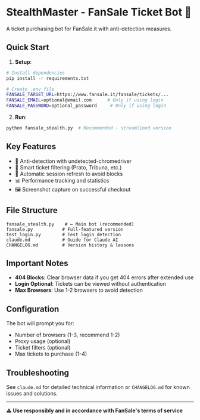 # StealthMaster - FanSale Ticket Bot 🎫

A ticket purchasing bot for FanSale.it with anti-detection measures.

## Quick Start

1. **Setup**:
```bash
# Install dependencies
pip install -r requirements.txt

# Create .env file
FANSALE_TARGET_URL=https://www.fansale.it/fansale/tickets/...
FANSALE_EMAIL=optional@email.com      # Only if using login
FANSALE_PASSWORD=optional_password     # Only if using login
```

2. **Run**:
```bash
python fansale_stealth.py  # Recommended - streamlined version
```

## Key Features

- 🤖 Anti-detection with undetected-chromedriver
- 🎯 Smart ticket filtering (Prato, Tribuna, etc.)
- 🔄 Automatic session refresh to avoid blocks
- 📊 Performance tracking and statistics
- 🖼️ Screenshot capture on successful checkout

## File Structure

```
fansale_stealth.py    # ← Main bot (recommended)
fansale.py           # Full-featured version
test_login.py        # Test login detection
claude.md            # Guide for Claude AI
CHANGELOG.md         # Version history & lessons
```

## Important Notes

- **404 Blocks**: Clear browser data if you get 404 errors after extended use
- **Login Optional**: Tickets can be viewed without authentication
- **Max Browsers**: Use 1-2 browsers to avoid detection

## Configuration

The bot will prompt you for:
- Number of browsers (1-3, recommend 1-2)
- Proxy usage (optional)
- Ticket filters (optional)
- Max tickets to purchase (1-4)

## Troubleshooting

See `claude.md` for detailed technical information or `CHANGELOG.md` for known issues and solutions.

---

**⚠️ Use responsibly and in accordance with FanSale's terms of service**